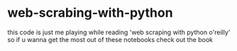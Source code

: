 # web-scrabing-with-python
this code is just me playing while reading 'web scraping with python o'reilly' so if u wanna get the most out of these notebooks check out the book
